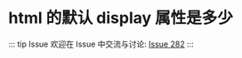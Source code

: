 # html 的默认 display 属性是多少



::: tip Issue 
 欢迎在 Issue 中交流与讨论: [Issue 282](https://github.com/shfshanyue/Daily-Question/issues/282) 
:::



